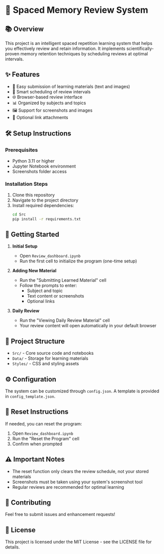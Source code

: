 # 🧠 Spaced Memory Review System

## 📚 Overview
This project is an intelligent spaced repetition learning system that helps you effectively review and retain information. It implements scientifically-proven memory retention techniques by scheduling reviews at optimal intervals.

## ✨ Features
- 📝 Easy submission of learning materials (text and images)
- 🎯 Smart scheduling of review intervals
- 🌐 Browser-based review interface
- 📊 Organized by subjects and topics
- 🖼️ Support for screenshots and images
- 🔗 Optional link attachments

## 🛠️ Setup Instructions

### Prerequisites
- Python 3.11 or higher
- Jupyter Notebook environment
- Screenshots folder access

### Installation Steps
1. Clone this repository
2. Navigate to the project directory
3. Install required dependencies:
   ```bash
   cd Src
   pip install -r requirements.txt
   ```

## 🚀 Getting Started

1. **Initial Setup**
   - Open `Review_dashboard.ipynb`
   - Run the first cell to initialize the program (one-time setup)

2. **Adding New Material**
   - Run the "Submitting Learned Material" cell
   - Follow the prompts to enter:
     - Subject and topic
     - Text content or screenshots
     - Optional links

3. **Daily Review**
   - Run the "Viewing Daily Review Material" cell
   - Your review content will open automatically in your default browser

## 📂 Project Structure
- `Src/` - Core source code and notebooks
- `Data/` - Storage for learning materials
- `Styles/` - CSS and styling assets

## ⚙️ Configuration
The system can be customized through `config.json`. A template is provided in `config_template.json`.

## 🔄 Reset Instructions
If needed, you can reset the program:
1. Open `Review_dashboard.ipynb`
2. Run the "Reset the Program" cell
3. Confirm when prompted

## ⚠️ Important Notes
- The reset function only clears the review schedule, not your stored materials
- Screenshots must be taken using your system's screenshot tool
- Regular reviews are recommended for optimal learning

## 🤝 Contributing
Feel free to submit issues and enhancement requests!

## 📄 License
This project is licensed under the MIT License - see the LICENSE file for details.

